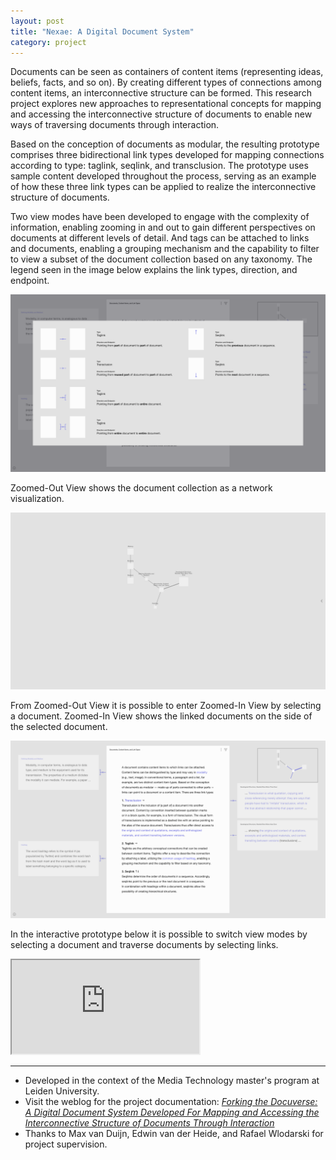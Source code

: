 ```yaml
---
layout: post
title: "Nexae: A Digital Document System"
category: project
---
```


Documents can be seen as containers of content items (representing ideas, beliefs, facts, and so on). By creating different types of connections among content items, an interconnective structure can be formed. This research project explores new approaches to representational concepts for mapping and accessing the interconnective structure of documents to enable new ways of traversing documents through interaction.

Based on the conception of documents as modular, the resulting prototype comprises three bidirectional link types developed for mapping connections according to type: taglink, seqlink, and transclusion. The prototype uses sample content developed throughout the process, serving as an example of how these three link types can be applied to realize the interconnective structure of documents.

Two view modes have been developed to engage with the complexity of information, enabling zooming in and out to gain different perspectives on documents at different levels of detail. And tags can be attached to links and documents, enabling a grouping mechanism and the capability to filter to view a subset of the document collection based on any taxonomy. The legend seen in the image below explains the link types, direction, and endpoint.

<div class="text-above-text-below"><img src="/assets/media/legend.png"></div>

Zoomed-Out View shows the document collection as a network visualization.

<div class="text-above-text-below"><img src="/assets/media/zoomed-out_view.png"></div>

From Zoomed-Out View it is possible to enter Zoomed-In View by selecting a document. Zoomed-In View shows the linked documents on the side of the selected document.

<div class="text-above-text-below"><img src="/assets/media/zoomed-in_view.png"></div>

In the interactive prototype below it is possible to switch view modes by selecting a document and traverse documents by selecting links.

<div class="text-above-footnotes-below"><div class="iframe-container"><iframe class="responsive-iframe" src="https://framer.com/embed/Nexae--gzY8p0yS8BcdiWvYFmIC/F_MbbVHe7?highlights=0" allowfullscreen></iframe></div></div>

---

<ul class=credits>
  <li>Developed in the context of the Media Technology master's program at Leiden University.</li>
  <li>Visit the weblog for the project documentation: <a href="https://rebeccarui.online/forking_the_docuverse_weblog/"><i>Forking the Docuverse: A Digital Document System Developed For Mapping and Accessing the Interconnective Structure of Documents Through Interaction</i></a></li>
  <li>Thanks to Max van Duijn, Edwin van der Heide, and Rafael Wlodarski for project supervision.</li>
</ul>
